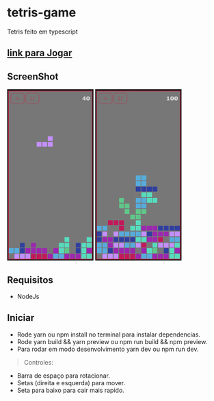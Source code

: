 # tetris-game
Tetris feito em typescript

<a href="https://sweet-pegasus-9e59f0.netlify.app"><h2>link para Jogar</h2></a>

## ScreenShot

<div styles="display: flex; gap: 200px;">
<img src="./screenshot01.png" alt="screenshot01" height="400px" />
<img src="./screenshot02.png" alt="screenshot01" height="400px" />

</div>


## Requisitos
* NodeJs

## Iniciar 
* Rode yarn ou npm install no terminal para instalar dependencias.
* Rode yarn build && yarn preview ou npm run build && npm preview.
* Para rodar em modo desenvolvimento yarn dev ou npm run dev.

> Controles:
  * Barra de espaço para rotacionar.
  * Setas (direita e esquerda) para mover.
  * Seta para baixo para cair mais rapido.
